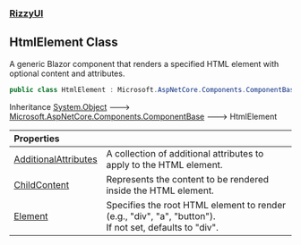 ### [RizzyUI](RizzyUI 'RizzyUI')

## HtmlElement Class

A generic Blazor component that renders a specified HTML element with optional content and attributes.

```csharp
public class HtmlElement : Microsoft.AspNetCore.Components.ComponentBase
```

Inheritance [System.Object](https://docs.microsoft.com/en-us/dotnet/api/System.Object 'System.Object') &#129106; [Microsoft.AspNetCore.Components.ComponentBase](https://docs.microsoft.com/en-us/dotnet/api/Microsoft.AspNetCore.Components.ComponentBase 'Microsoft.AspNetCore.Components.ComponentBase') &#129106; HtmlElement

| Properties | |
| :--- | :--- |
| [AdditionalAttributes](RizzyUI.HtmlElement.AdditionalAttributes 'RizzyUI.HtmlElement.AdditionalAttributes') | A collection of additional attributes to apply to the HTML element. |
| [ChildContent](RizzyUI.HtmlElement.ChildContent 'RizzyUI.HtmlElement.ChildContent') | Represents the content to be rendered inside the HTML element. |
| [Element](RizzyUI.HtmlElement.Element 'RizzyUI.HtmlElement.Element') | Specifies the root HTML element to render (e.g., "div", "a", "button").<br/>If not set, defaults to "div". |
